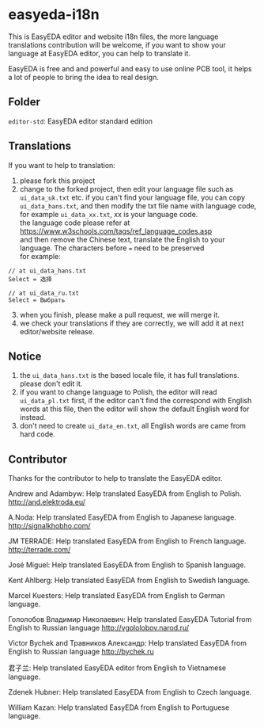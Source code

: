 # easyeda-i18n
This is EasyEDA editor and website i18n files, the more language translations contribution will be welcome, if you want to show your language at EasyEDA editor, you can help to translate it.

EasyEDA is free and and powerful and easy to use online PCB tool, it helps a lot of people to bring the idea to real design. 

## Folder

`editor-std`: EasyEDA editor standard edition

## Translations

If you want to help to translation:

1) please fork this project
2) change to the forked project, then edit your language file such as `ui_data_uk.txt` etc. if you can't find your language file, you can copy `ui_data_hans.txt`, and then modify the txt file name with language code, for example `ui_data_xx.txt`, xx is your language code.   
the language code please refer at https://www.w3schools.com/tags/ref_language_codes.asp  
and then remove the Chinese text, translate the English to your language. The characters before `=` need to be preserved  
for example:
```
// at ui_data_hans.txt
Select = 选择

// at ui_data_ru.txt
Select = Выбрать

```

3) when you finish, please make a pull request, we will merge it.
4) we check your translations if they are correctly, we will add it at next editor/website release.


## Notice

1) the `ui_data_hans.txt` is the based locale file, it has full translations. please don't edit it. 
2) if you want to change language to Polish, the editor will read `ui_data_pl.txt` first, if the editor can't find the correspond with English words at this file, then the editor will show the default English word for instead.
3) don't need to create `ui_data_en.txt`, all English words are came from hard code.


## Contributor

Thanks for the contributor to help to translate the EasyEDA editor.

Andrew and Adambyw: Help translated EasyEDA from English to Polish. http://and.elektroda.eu/

A.Noda: Help translated EasyEDA from English to Japanese language. http://signalkhobho.com/

JM TERRADE:  Help translated EasyEDA from English to French language. http://terrade.com/

José Miguel: Help translated EasyEDA from English to Spanish language.

Kent Ahlberg: Help translated EasyEDA from English to Swedish language.

Marcel Kuesters: Help translated EasyEDA from English to German language.

Гололобов Владимир Николаевич: Help translated EasyEDA Tutorial from English to Russian language http://vgololobov.narod.ru/

Victor Bychek and Травников Александр: Help translated EasyEDA from English to Russian language http://bychek.ru

君子兰: Help translated EasyEDA editor from English to Vietnamese language.

Zdenek Hubner: Help translated EasyEDA from English to Czech language.

William Kazan: Help translated EasyEDA from English to Portuguese language.
